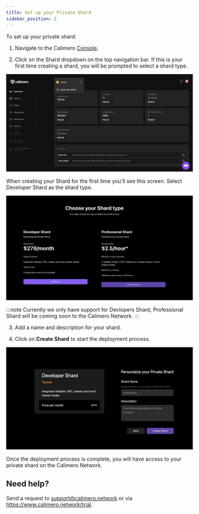 ```yaml
---
title: Set up your Private Shard
sidebar_position: 2
---
```



To set up your private shard:

1. Navigate to the Calimero [Console](https://app.calimero.network/dashboard).

2. Click on the Shard dropdown on the top navigation bar. If this is your first time creating a shard, you will be prompted to select a shard type.

![](../../static/img/12.png)

When creating your Shard for the first time you'll see this screen. Select Developer Shard as the shard type.

![](../../static/img/shard_type.png)

:::note
Currently we only have support for Devlopers Shard, Professional Shard will be coming soon to the Calimero Network.
:::

3. Add a name and description for your shard.

4. Click on **Create Shard** to start the deployment process.

![](../../static/img/developers_shard.png)

Once the deployment process is complete, you will have access to your private shard on the Calimero Network.

## Need help?
Send a request to [support@calimero.network](mailto:support@calimero.network) or via https://www.calimero.network/trial.
